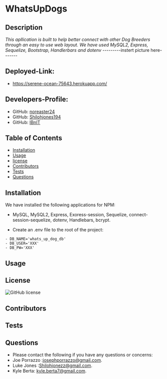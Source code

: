 # WhatsUpDogs


## Description

*This apllication is built to help better connect with other Dog Breeders through an easy to use web layout. We have used MySQL2, Express, Sequelize, Bootstrap, Handlerbars and dotenv*
---------instert picture here-------

## Deployed-Link: 

* https://serene-ocean-75643.herokuapp.com/



## Developers-Profile:
* GitHub: [noreaster24](https://github.com/noreaster24)
* GitHub: [Shilohjones194](https://github.com/Shilohjones194)
* GitHub: [IBnIT](https://github.com/IBnIT)

## Table of Contents
* [Installation](#installation)
* [Usage](#usage)
* [license](#license)
* [Contributors](#contributors)
* [Tests](#tests)
* [Questions](#questions)


## Installation

We have installed the following applications for NPM: 
- MySQL, MySQL2, Express, Exoress-session, Sequelize, connect-session-sequelize, dotenv, Handlebars, bcrypt.

* Create an .env file to the root of the project:

```text
- DB_NAME='whats_up_dog_db'
- DB_USER='XXX'
- DB_PW='XXX'
```

## Usage


## License
![GitHub license](https://img.shields.io/badge/license-MIT-blue.svg)

## Contributors


## Tests


## Questions

* Please contact the following if you have any questions or concerns:
* Joe Porrazzo :[josephporrazzo@gmail.com](mailto:josephporrazzo@gmail.com).
* Luke Jones :[Shilohjonezz@gmail.com](mailto:Shilohjonezz@gmail.com).
* Kyle Berta: [kyle.berta7@gmail.com](mailto:kyle.berta7@gmail.com).

